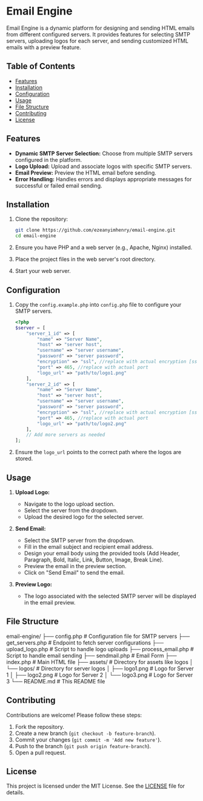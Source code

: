 # Email Engine

Email Engine is a dynamic platform for designing and sending HTML emails from different configured servers. It provides features for selecting SMTP servers, uploading logos for each server, and sending customized HTML emails with a preview feature.

## Table of Contents

- [Features](#features)
- [Installation](#installation)
- [Configuration](#configuration)
- [Usage](#usage)
- [File Structure](#file-structure)
- [Contributing](#contributing)
- [License](#license)

## Features

- **Dynamic SMTP Server Selection:** Choose from multiple SMTP servers configured in the platform.
- **Logo Upload:** Upload and associate logos with specific SMTP servers.
- **Email Preview:** Preview the HTML email before sending.
- **Error Handling:** Handles errors and displays appropriate messages for successful or failed email sending.

## Installation

1. Clone the repository:

    ```bash
    git clone https://github.com/ezeanyimhenry/email-engine.git
    cd email-engine
    ```

2. Ensure you have PHP and a web server (e.g., Apache, Nginx) installed.

3. Place the project files in the web server's root directory.

4. Start your web server.

## Configuration

1. Copy the `config.example.php` into `config.php` file to configure your SMTP servers.

    ```php
    <?php
    $server = [
        "server_1_id" => [
            "name" => "Server Name",
            "host" => "server host",
            "username" => "server username",
            "password" => "server password",
            "encryption" => "ssl", //replace with actual encryption [ssl,tls,starttls etc]
            "port" => 465, //replace with actual port
            "logo_url" => "path/to/logo1.png"
        ],
        "server_2_id" => [
            "name" => "Server Name",
            "host" => "server host",
            "username" => "server username",
            "password" => "server password",
            "encryption" => "ssl", //replace with actual encryption [ssl,tls,starttls etc]
            "port" => 465, //replace with actual port
            "logo_url" => "path/to/logo2.png"
        ],
        // Add more servers as needed
    ];
    ```

2. Ensure the `logo_url` points to the correct path where the logos are stored.

## Usage

1. **Upload Logo:**

    - Navigate to the logo upload section.
    - Select the server from the dropdown.
    - Upload the desired logo for the selected server.

2. **Send Email:**

    - Select the SMTP server from the dropdown.
    - Fill in the email subject and recipient email address.
    - Design your email body using the provided tools (Add Header, Paragraph, Bold, Italic, Link, Button, Image, Break Line).
    - Preview the email in the preview section.
    - Click on "Send Email" to send the email.

3. **Preview Logo:**

    - The logo associated with the selected SMTP server will be displayed in the email preview.

## File Structure

email-engine/
  ├── config.php          # Configuration file for SMTP servers
  ├── get_servers.php     # Endpoint to fetch server configurations
  ├── upload_logo.php     # Script to handle logo uploads
  ├── process_email.php    # Script to handle email sending
  ├── sendmail.php         # Email Form
  ├── index.php           # Main HTML file
  ├── assets/             # Directory for assets like logos
  │   └── logos/           # Directory for server logos
  │       ├── logo1.png     # Logo for Server 1
  │       ├── logo2.png     # Logo for Server 2
  │       └── logo3.png     # Logo for Server 3
  └── README.md           # This README file

## Contributing

Contributions are welcome! Please follow these steps:

1. Fork the repository.
2. Create a new branch (`git checkout -b feature-branch`).
3. Commit your changes (`git commit -m 'Add new feature'`).
4. Push to the branch (`git push origin feature-branch`).
5. Open a pull request.

## License

This project is licensed under the MIT License. See the [LICENSE](LICENSE) file for details.
